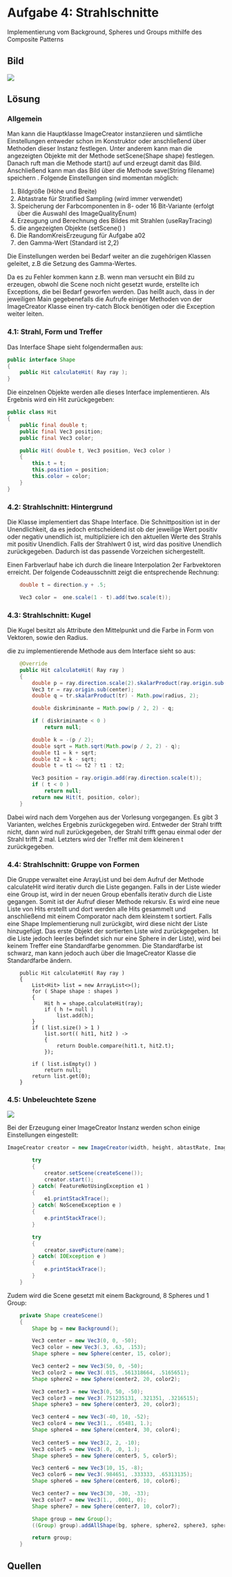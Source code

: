 # Aufgabe 4: Strahlschnitte

Implementierung vom Background, Spheres und Groups mithilfe des Composite Patterns

## Bild

![](a04.png)

## Lösung

### Allgemein

Man kann die Hauptklasse ImageCreator instanziieren und sämtliche Einstellungen entweder schon im Konstruktor oder anschließend über Methoden dieser Instanz festlegen.
Unter anderem kann man die angezeigten Objekte mit der Methode setScene(Shape shape) festlegen. Danach ruft man die Methode start() auf und erzeugt damit das Bild. Anschließend kann man das Bild
über die Methode save(String filename) speichern . Folgende Einstellungen sind momentan möglich:  
1. Bildgröße (Höhe und Breite)
2. Abtastrate für Stratified Sampling (wird immer verwendet)
3. Speicherung der Farbcomponenten in 8- oder 16 Bit-Variante (erfolgt über die Auswahl des ImageQualityEnum)
4. Erzeugung und Berechnung des Bildes mit Strahlen (useRayTracing)
5. die angezeigten Objekte (setScene() )
6. Die RandomKreisErzeugung für Aufgabe a02
7. den Gamma-Wert (Standard ist 2,2)

Die Einstellungen werden bei Bedarf weiter an die zugehörigen Klassen geleitet, z.B die Setzung des Gamma-Wertes.

Da es zu Fehler kommen kann z.B. wenn man versucht ein Bild zu erzeugen, obwohl die Scene noch nicht gesetzt wurde, erstellte ich Exceptions, die bei Bedarf geworfen werden. Das heißt auch, dass in der jeweiligen Main
gegebenefalls die Aufrufe einiger Methoden von der ImageCreator Klasse einen try-catch Block benötigen oder die Exception weiter leiten.

### 4.1: Strahl, Form und Treffer


Das Interface Shape sieht folgendermaßen aus:

```java
public interface Shape
{
	public Hit calculateHit( Ray ray );
}
```

Die einzelnen Objekte werden alle dieses Interface implementieren. Als Ergebnis wird ein Hit zurückgegeben:

```java
public class Hit
{
	public final double t;
	public final Vec3 position;
	public final Vec3 color;

	public Hit( double t, Vec3 position, Vec3 color )
	{
		this.t = t;
		this.position = position;
		this.color = color;
	}
}
```


### 4.2: Strahlschnitt: Hintergrund

Die Klasse implementiert das Shape Interface. Die Schnittposition ist in der Unendlichkeit, da es jedoch entscheidend ist ob der jeweilige Wert positiv oder negativ unendlich ist, multipliziere ich den aktuellen Werte des Strahls
mit positiv Unendlich. Falls der Strahlwert 0 ist, wird das positive Unendlich zurückgegeben. Dadurch ist das passende Vorzeichen sichergestellt.

Einen Farbverlauf habe ich durch die lineare Interpolation 2er Farbvektoren erreicht. Der folgende Codeausschnitt zeigt die entsprechende Rechnung:

```java
	double t = direction.y + .5;

	Vec3 color =  one.scale(1 - t).add(two.scale(t));
```

### 4.3: Strahlschnitt: Kugel

Die Kugel besitzt als Attribute den Mittelpunkt und die Farbe in Form von Vektoren, sowie den Radius. 

die zu implementierende Methode aus dem Interface sieht so aus:

```java
	@Override
	public Hit calculateHit( Ray ray )
	{
		double p = ray.direction.scale(2).skalarProduct(ray.origin.sub(center));
		Vec3 tr = ray.origin.sub(center);
		double q = tr.skalarProduct(tr) - Math.pow(radius, 2);

		double diskriminante = Math.pow(p / 2, 2) - q;

		if ( diskriminante < 0 )
			return null;

		double k = -(p / 2);
		double sqrt = Math.sqrt(Math.pow(p / 2, 2) - q);
		double t1 = k + sqrt;
		double t2 = k - sqrt;
		double t = t1 <= t2 ? t1 : t2;

		Vec3 position = ray.origin.add(ray.direction.scale(t));
		if ( t < 0 )
			return null;
		return new Hit(t, position, color);
	}
```

Dabei wird nach dem Vorgehen aus der Vorlesung vorgegangen. Es gibt 3 Varianten, welches Ergebnis zurückgegeben wird. Entweder der Strahl trifft nicht,
dann wird null zurückgegeben, der Strahl trifft genau einmal oder der Strahl trifft 2 mal. Letzters wird der Treffer mit dem kleineren t zurückgegeben.

### 4.4: Strahlschnitt: Gruppe von Formen

Die Gruppe verwaltet eine ArrayList<Shape> und bei dem Aufruf der Methode calculateHit wird iterativ durch die Liste gegangen. Falls in der Liste wieder eine Group ist, wird in der neuen Group ebenfalls iterativ 
durch die Liste gegangen. Somit ist der Aufruf dieser Methode rekursiv. Es wird eine neue Liste von Hits erstellt und dort werden alle Hits gesammelt und anschließend mit einem Comporator nach dem kleinstem t sortiert.
Falls eine Shape Implementierung null zurückgibt, wird diese nicht der Liste hinzugefügt. Das erste Objekt der sortierten Liste wird zurückgegeben. Ist die Liste jedoch leer(es befindet sich nur eine Sphere in der Liste),
wird bei keinem Treffer eine Standardfarbe genommen. Die Standardfarbe ist schwarz, man kann jedoch auch über die ImageCreator Klasse die Standardfarbe ändern.

```java@Override
	public Hit calculateHit( Ray ray )
	{
		List<Hit> list = new ArrayList<>();
		for ( Shape shape : shapes )
		{
			Hit h = shape.calculateHit(ray);
			if ( h != null )
				list.add(h);
		}
		if ( list.size() > 1 )
			list.sort(( hit1, hit2 ) ->
			{
				return Double.compare(hit1.t, hit2.t);
			});

		if ( list.isEmpty() )
			return null;
		return list.get(0);
	}
```

### 4.5: Unbeleuchtete Szene

![](a04.png)

Bei der Erzeugung einer ImageCreator Instanz werden schon einige Einstellungen eingestellt:

```java
ImageCreator creator = new ImageCreator(width, height, abtastRate, ImageQualityEnum.Bit16, true);

		try
		{
			creator.setScene(createScene());
			creator.start();
		} catch( FeatureNotUsingException e1 )
		{
			e1.printStackTrace();
		} catch( NoSceneException e )
		{
			e.printStackTrace();
		}

		try
		{
			creator.savePicture(name);
		} catch( IOException e )
		{
			e.printStackTrace();
		}
	}
```

Zudem wird die Scene gesetzt mit einem Background, 8 Spheres und 1 Group:

```java
	private Shape createScene()
	{
		Shape bg = new Background();

		Vec3 center = new Vec3(0, 0, -50);
		Vec3 color = new Vec3(.3, .63, .153);
		Shape sphere = new Sphere(center, 15, color);

		Vec3 center2 = new Vec3(50, 0, -50);
		Vec3 color2 = new Vec3(.015, .561318664, .5165651);
		Shape sphere2 = new Sphere(center2, 20, color2);

		Vec3 center3 = new Vec3(0, 50, -50);
		Vec3 color3 = new Vec3(.751235131, .321351, .3216515);
		Shape sphere3 = new Sphere(center3, 20, color3);

		Vec3 center4 = new Vec3(-40, 10, -52);
		Vec3 color4 = new Vec3(1., .65481, 1.);
		Shape sphere4 = new Sphere(center4, 30, color4); 
		
		Vec3 center5 = new Vec3(2, 2, -10);
		Vec3 color5 = new Vec3(.0, .0, 1.);
		Shape sphere5 = new Sphere(center5, 5, color5);

		Vec3 center6 = new Vec3(10, 15, -8);
		Vec3 color6 = new Vec3(.984651, .333333, .65313135);
		Shape sphere6 = new Sphere(center6, 10, color6);

		Vec3 center7 = new Vec3(30, -30, -33);
		Vec3 color7 = new Vec3(1., .0001, 0);
		Shape sphere7 = new Sphere(center7, 10, color7);

		Shape group = new Group();
		((Group) group).addAllShape(bg, sphere, sphere2, sphere3, sphere4, sphere5, sphere6, sphere7);

		return group;
	}
```
## Quellen